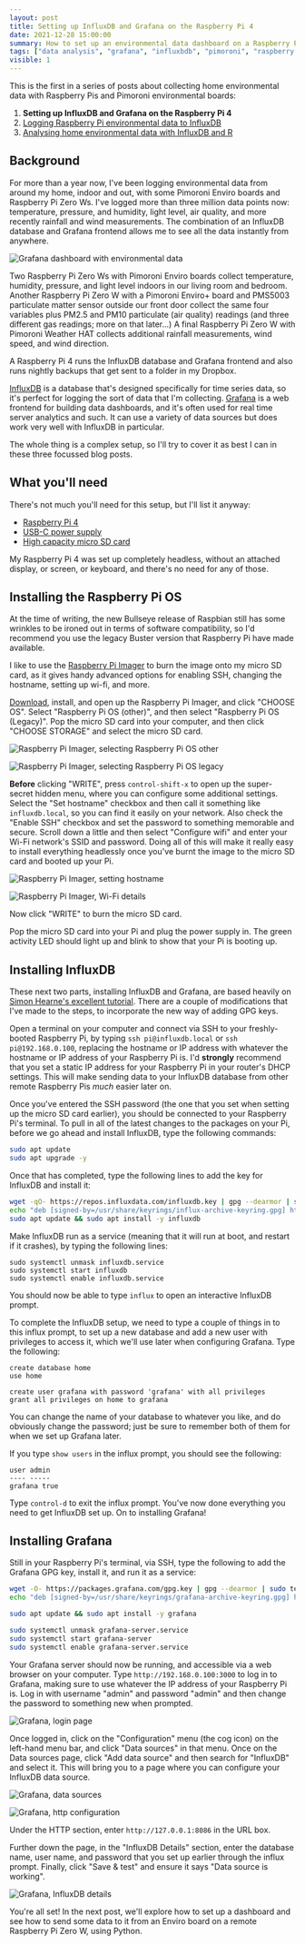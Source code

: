 ```yaml
---
layout: post
title: Setting up InfluxDB and Grafana on the Raspberry Pi 4
date: 2021-12-28 15:00:00
summary: How to set up an environmental data dashboard on a Raspberry Pi.
tags: ["data analysis", "grafana", "influxbdb", "pimoroni", "raspberry pi"]
visible: 1
---
```


This is the first in a series of posts about collecting home environmental data 
with Raspberry Pis and Pimoroni environmental boards:

1. **Setting up InfluxDB and Grafana on the Raspberry Pi 4**
2. [Logging Raspberry Pi environmental data to InfluxDB](/2021/12/28/logging-raspberry-pi-environmental-data-to-influxdb/)
3. [Analysing home environmental data with InfluxDB and R](/2021/12/28/analysing-home-environmental-data-with-influxdb-and-r/)

## Background

For more than a year now, I've been logging environmental data from around my 
home, indoor and out, with some Pimoroni Enviro boards and Raspberry Pi Zero Ws. 
I've logged more than three million data points now: temperature, pressure, and 
humidity, light level, air quality, and more recently rainfall and wind 
measurements. The combination of an InfluxDB database and Grafana frontend 
allows me to see all the data instantly from anywhere.

![Grafana dashboard with environmental data](/assets/grafana-dashboard-1.png)

Two Raspberry Pi Zero Ws with Pimoroni Enviro boards collect temperature, 
humidity, pressure, and light level indoors in our living room and bedroom. 
Another Raspberry Pi Zero W with a Pimoroni Enviro+ board and PMS5003 
particulate matter sensor outside our front door collect the same four 
variables plus PM2.5 and PM10 particulate (air quality) readings (and three 
different gas readings; more on that later...) A final Raspberry Pi Zero W 
with Pimoroni Weather HAT collects additional rainfall measurements, wind speed,
and wind direction.

A Raspberry Pi 4 runs the InfluxDB database and Grafana frontend and also runs 
nightly backups that get sent to a folder in my Dropbox.

[InfluxDB](https://www.influxdata.com/products/influxdb/) is a database that's 
designed specifically for time series data, so it's perfect for logging the sort 
of data that I'm collecting. [Grafana](https://grafana.com/) is a web frontend 
for building data dashboards, and it's often used for real time server analytics 
and such. It can use a variety of data sources but does work very well with 
InfluxDB in particular.

The whole thing is a complex setup, so I'll try to cover it as best I can in 
these three focussed blog posts.

## What you'll need

There's not much you'll need for this setup, but I'll list it anyway:

* [Raspberry Pi 4](https://shop.pimoroni.com/products/raspberry-pi-4)
* [USB-C power supply](https://shop.pimoroni.com/products/raspberry-pi-official-usb-c-power-supply)
* [High capacity micro SD card](https://www.amazon.co.uk/gp/product/B07ZG8HPZK/)

My Raspberry Pi 4 was set up completely headless, without an attached display, 
or screen, or keyboard, and there's no need for any of those.

## Installing the Raspberry Pi OS

At the time of writing, the new Bullseye release of Raspbian still has some 
wrinkles to be ironed out in terms of software compatibility, so I'd recommend 
you use the legacy Buster version that Raspberry Pi have made available.

I like to use the [Raspberry Pi Imager](https://www.raspberrypi.com/software/) 
to burn the image onto my micro SD card, as it gives handy advanced options for 
enabling SSH, changing the hostname, setting up wi-fi, and more.

[Download](https://www.raspberrypi.com/software/), install, and open up the 
Raspberry Pi Imager, and click "CHOOSE OS". Select "Raspberry Pi OS (other)", 
and then select "Raspberry Pi OS (Legacy)". Pop the micro SD card into your 
computer, and then click "CHOOSE STORAGE" and select the micro SD card.

![Raspberry Pi Imager, selecting Raspberry Pi OS other](/assets/raspberry-pi-imager-1.png)

![Raspberry Pi Imager, selecting Raspberry Pi OS legacy](/assets/raspberry-pi-imager-2.png)

**Before** clicking "WRITE", press `control-shift-x` to open up the super-secret 
hidden menu, where you can configure some additional settings. Select the 
"Set hostname" checkbox and then call it something like `influxdb.local`, so you 
can find it easily on your network. Also check the "Enable SSH" checkbox and 
set the password to something memorable and secure. Scroll down a little and 
then select "Configure wifi" and enter your Wi-Fi network's SSID and password. 
Doing all of this will make it really easy to install everything headlessly 
once you've burnt the image to the micro SD card and booted up your Pi.

![Raspberry Pi Imager, setting hostname](/assets/raspberry-pi-imager-3.png)

![Raspberry Pi Imager, Wi-Fi details](/assets/raspberry-pi-imager-4.png)

Now click "WRITE" to burn the micro SD card.

Pop the micro SD card into your Pi and plug the power supply in. The green 
activity LED should light up and blink to show that your Pi is booting up.

## Installing InfluxDB

These next two parts, installing InfluxDB and Grafana, are based heavily on 
[Simon Hearne's excellent tutorial](https://simonhearne.com/2020/pi-influx-grafana/).
There are a couple of modifications that I've made to the steps, to incorporate 
the new way of adding GPG keys.

Open a terminal on your computer and connect via SSH to your freshly-booted 
Raspberry Pi, by typing `ssh pi@influxdb.local` or `ssh pi@192.168.0.100`, 
replacing the hostname or IP address with whatever the hostname or IP address 
of your Raspberry Pi is. I'd **strongly** recommend that you set a static IP 
address for your Raspberry Pi in your router's DHCP settings. This will make 
sending data to your InfluxDB database from other remote Raspberry Pis *much* 
easier later on.

Once you've entered the SSH password (the one that you set when setting up the
micro SD card earlier), you should be connected to your Raspberry Pi's 
terminal. To pull in all of the latest changes to the packages on your Pi, 
before we go ahead and install InfluxDB, type the following commands:

```bash
sudo apt update
sudo apt upgrade -y
```

Once that has completed, type the following lines to add the key for InfluxDB 
and install it:

```bash
wget -qO- https://repos.influxdata.com/influxdb.key | gpg --dearmor | sudo tee /usr/share/keyrings/influx-archive-keyring.gpg >/dev/null
echo "deb [signed-by=/usr/share/keyrings/influx-archive-keyring.gpg] https://repos.influxdata.com/debian $(lsb_release -cs) stable" | sudo tee /etc/apt/sources.list.d/influxdb.list
sudo apt update && sudo apt install -y influxdb
```

Make InfluxDB run as a service (meaning that it will run at boot, and restart if 
it crashes), by typing the following lines:

```
sudo systemctl unmask influxdb.service
sudo systemctl start influxdb
sudo systemctl enable influxdb.service
```

You should now be able to type `influx` to open an interactive InfluxDB prompt.

To complete the InfluxDB setup, we need to type a couple of things in to this 
influx prompt, to set up a new database and add a new user with privileges to 
access it, which we'll use later when configuring Grafana. Type the following:

```
create database home
use home

create user grafana with password 'grafana' with all privileges
grant all privileges on home to grafana
```

You can change the name of your database to whatever you like, and do obviously 
change the password; just be sure to remember both of them for when we set up 
Grafana later.

If you type `show users` in the influx prompt, you should see the following:

```
user admin
---- -----
grafana true
```

Type `control-d` to exit the influx prompt. You've now done everything you need 
to get InfluxDB set up. On to installing Grafana!

## Installing Grafana

Still in your Raspberry Pi's terminal, via SSH, type the following to add the 
Grafana GPG key, install it, and run it as a service:

```bash
wget -O- https://packages.grafana.com/gpg.key | gpg --dearmor | sudo tee /usr/share/keyrings/grafana-archive-keyring.gpg >/dev/null
echo "deb [signed-by=/usr/share/keyrings/grafana-archive-keyring.gpg] https://packages.grafana.com/oss/deb stable main" | sudo tee /etc/apt/sources.list.d/grafana.list

sudo apt update && sudo apt install -y grafana

sudo systemctl unmask grafana-server.service
sudo systemctl start grafana-server
sudo systemctl enable grafana-server.service
````

Your Grafana server should now be running, and accessible via a web browser on 
your computer. Type `http://192.168.0.100:3000` to log in to Grafana, making 
sure to use whatever the IP address of your Raspberry Pi is. Log in with 
username "admin" and password "admin" and then change the password to something 
new when prompted.

![Grafana, login page](/assets/grafana-1.png)

Once logged in, click on the "Configuration" menu (the cog icon) on the left-hand 
menu bar, and click "Data sources" in that menu. Once on the Data sources page, 
click "Add data source" and then search for "InfluxDB" and select it. This will 
bring you to a page where you can configure your InfluxDB data source.

![Grafana, data sources](/assets/grafana-2.png)

![Grafana, http configuration](/assets/grafana-3.png)

Under the HTTP section, enter `http://127.0.0.1:8086` in the URL box.

Further down the page, in the "InfluxDB Details" section, enter the database 
name, user name, and password that you set up earlier through the influx prompt. 
Finally, click "Save & test" and ensure it says "Data source is working".

![Grafana, InfluxDB details](/assets/grafana-4.png)

You're all set! In the next post, we'll explore how to set up a dashboard and see 
how to send some data to it from an Enviro board on a remote Raspberry Pi Zero 
W, using Python.